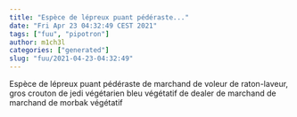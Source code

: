 ```yaml
---
title: "Espèce de lépreux puant pédéraste..."
date: "Fri Apr 23 04:32:49 CEST 2021"
tags: ["fuu", "pipotron"]
author: m1ch3l
categories: ["generated"]
slug: "fuu/2021-04-23-04:32:49"
---
```


Espèce de lépreux puant pédéraste de marchand de voleur de raton-laveur, gros crouton de jedi végétarien bleu végétatif de dealer de marchand de marchand de morbak végétatif
